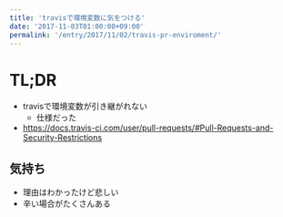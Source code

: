 ```yaml
---
title: 'travisで環境変数に気をつける'
date: '2017-11-03T01:00:00+09:00'
permalink: '/entry/2017/11/02/travis-pr-enviroment/'
---
```


# TL;DR

- travisで環境変数が引き継がれない
  - 仕様だった
- <https://docs.travis-ci.com/user/pull-requests/#Pull-Requests-and-Security-Restrictions>

## 気持ち

- 理由はわかったけど悲しい
- 辛い場合がたくさんある
